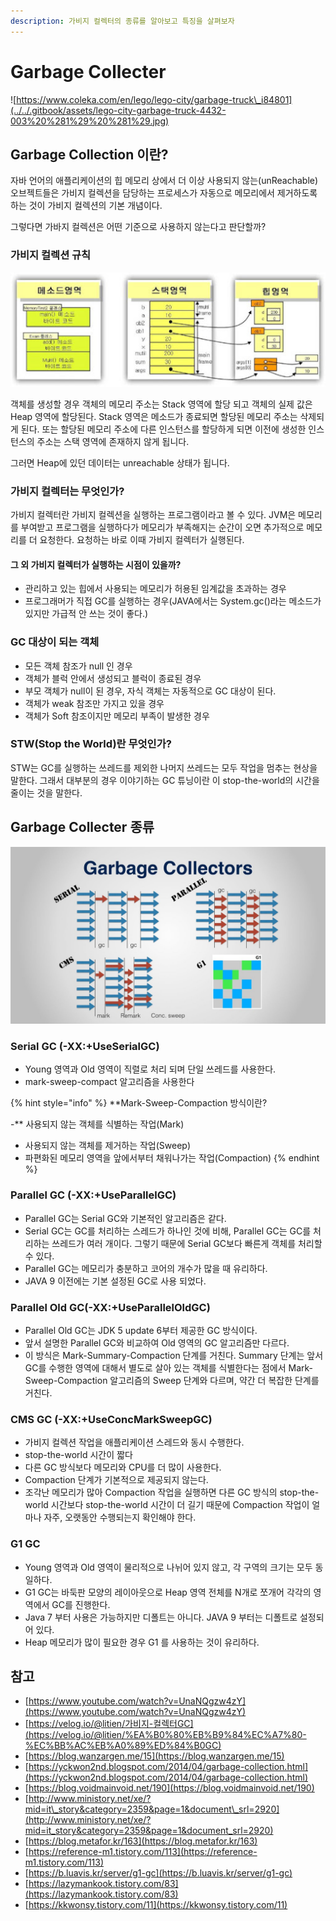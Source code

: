 ```yaml
---
description: 가비지 컬렉터의 종류를 알아보고 특징을 살펴보자
---
```


# Garbage Collecter



![https://www.coleka.com/en/lego/lego-city/garbage-truck\_i84801](../../.gitbook/assets/lego-city-garbage-truck-4432-003%20%281%29%20%281%29.jpg)

## Garbage Collection 이란?

자바 언어의 애플리케이션의 힙 메모리 상에서 더 이상 사용되지 않는\(unReachable\) 오브젝트들은 가비지 컬렉션을 담당하는 프로세스가 자동으로 메모리에서 제거하도록 하는 것이 가비지 컬렉션의 기본 개념이다.

그렇다면 가바지 컬렉션은 어떤 기준으로 사용하지 않는다고 판단할까?

### 가비지 컬렉션 규칙

![](../../.gitbook/assets/unnamed.jpg)

객체를 생성할 경우 객체의 메모리 주소는 Stack 영역에 할당 되고 객체의 실제 값은 Heap 영역에 할당된다. Stack 영역은 메소드가 종료되면 할당된 메모리 주소는 삭제되게 된다. 또는 할당된 메모리 주소에 다른 인스턴스를 할당하게 되면 이전에 생성한 인스턴스의 주소는 스택 영역에 존재하지 않게 됩니다.

그러면 Heap에 있던 데이터는 unreachable 상태가 됩니다.

### 가비지 컬렉터는 무엇인가?

가비지 컬렉터란 가비지 컬렉션을 실행하는 프로그램이라고 볼 수 있다. JVM은 메모리를 부여받고 프로그램을 실행하다가 메모리가 부족해지는 순간이 오면 추가적으로 메모리를 더 요청한다. 요청하는 바로 이때 가비지 컬렉터가 실행된다.

#### 그 외 가비지 컬렉터가 실행하는 시점이 있을까?

* 관리하고 있는 힙에서 사용되는 메모리가 허용된 임계값을 초과하는 경우
* 프로그래머가 직접 GC를 실행하는 경우\(JAVA에서는 System.gc\(\)라는 메소드가 있지만 가급적 안 쓰는 것이 좋다.\)

### GC 대상이 되는 객체

* 모든 객체 참조가 null 인 경우
* 객체가 블럭 안에서 생성되고 블럭이 종료된 경우
* 부모 객체가 null이 된 경우, 자식 객체는 자동적으로 GC 대상이 된다.
* 객체가 weak 참조만 가지고 있을 경우
* 객체가 Soft 참조이지만 메모리 부족이 발생한 경우

### STW\(Stop the World\)란 무엇인가?

STW는 GC를 실행하는 쓰레드를 제외한 나머지 쓰레드는 모두 작업을 멈추는 현상을 말한다. 그래서 대부분의 경우 이야기하는 GC 튜닝이란 이 stop-the-world의 시간을 줄이는 것을 말한다.

## Garbage Collecter 종류

![](../../.gitbook/assets/maxresdefault.jpg)

### Serial GC \(-XX:+UseSerialGC\)

* Young 영역과 Old 영역이 직렬로 처리 되며 단일 쓰레드를 사용한다.
* mark-sweep-compact 알고리즘을 사용한다

{% hint style="info" %}
**Mark-Sweep-Compaction 방식이란?  
  
-** 사용되지 않는 객체를 식별하는 작업\(Mark\)  
- 사용되지 않는 객체를 제거하는 작업\(Sweep\)  
- 파편화된 메모리 영역을 앞에서부터 채워나가는 작업\(Compaction\)
{% endhint %}

### Parallel GC \(-XX:+UseParallelGC\)

* Parallel GC는 Serial GC와 기본적인 알고리즘은 같다.
* Serial GC는 GC를 처리하는 스레드가 하나인 것에 비해, Parallel GC는 GC를 처리하는 쓰레드가 여러 개이다. 그렇기 때문에 Serial GC보다 빠른게 객체를 처리할 수 있다.
* Parallel GC는 메모리가 충분하고 코어의 개수가 많을 때 유리하다.
* JAVA 9 이전에는 기본 설정된 GC로 사용 되었다.

### Parallel Old GC\(-XX:+UseParallelOldGC\)

* Parallel Old GC는 JDK 5 update 6부터 제공한 GC 방식이다.
* 앞서 설명한 Parallel GC와 비교하여 Old 영역의 GC 알고리즘만 다르다.
* 이 방식은 Mark-Summary-Compaction 단계를 거친다. Summary 단계는 앞서 GC를 수행한 영역에 대해서 별도로 살아 있는 객체를 식별한다는 점에서 Mark-Sweep-Compaction 알고리즘의 Sweep 단계와 다르며, 약간 더 복잡한 단계를 거친다.

### CMS GC \(-XX:+UseConcMarkSweepGC\)

* 가비지 컬렉션 작업을 애플리케이션 스레드와 동시 수행한다.
* stop-the-world 시간이 짧다
* 다른 GC 방식보다 메모리와 CPU를 더 많이 사용한다.
* Compaction 단계가 기본적으로 제공되지 않는다.
* 조각난 메모리가 많아 Compaction 작업을 실행하면 다른 GC 방식의 stop-the-world 시간보다 stop-the-world 시간이 더 길기 때문에 Compaction 작업이 얼마나 자주, 오랫동안 수행되는지 확인해야 한다.

### G1 GC

* Young 영역과 Old 영역이 물리적으로 나뉘어 있지 않고, 각 구역의 크기는 모두 동일하다.
* G1 GC는 바둑판 모양의 레이아웃으로 Heap 영역 전체를 N개로 쪼개어 각각의 영역에서 GC를 진행한다.
* Java 7 부터 사용은 가능하지만 디폴트는 아니다. JAVA 9 부터는 디폴트로 설정되어 있다.
* Heap 메모리가 많이 필요한 경우 G1 를 사용하는 것이 유리하다.

## 참고

* [https://www.youtube.com/watch?v=UnaNQgzw4zY](https://www.youtube.com/watch?v=UnaNQgzw4zY)
* [https://velog.io/@litien/가비지-컬렉터GC](https://velog.io/@litien/%EA%B0%80%EB%B9%84%EC%A7%80-%EC%BB%AC%EB%A0%89%ED%84%B0GC)
* [https://blog.wanzargen.me/15](https://blog.wanzargen.me/15)
* [https://yckwon2nd.blogspot.com/2014/04/garbage-collection.html](https://yckwon2nd.blogspot.com/2014/04/garbage-collection.html)
* [https://blog.voidmainvoid.net/190](https://blog.voidmainvoid.net/190)
* [http://www.ministory.net/xe/?mid=it\_story&category=2359&page=1&document\_srl=2920](http://www.ministory.net/xe/?mid=it_story&category=2359&page=1&document_srl=2920)
* [https://blog.metafor.kr/163](https://blog.metafor.kr/163)
* [https://reference-m1.tistory.com/113](https://reference-m1.tistory.com/113)
* [https://b.luavis.kr/server/g1-gc](https://b.luavis.kr/server/g1-gc)
* [https://lazymankook.tistory.com/83](https://lazymankook.tistory.com/83)
* [https://kkwonsy.tistory.com/11](https://kkwonsy.tistory.com/11)

